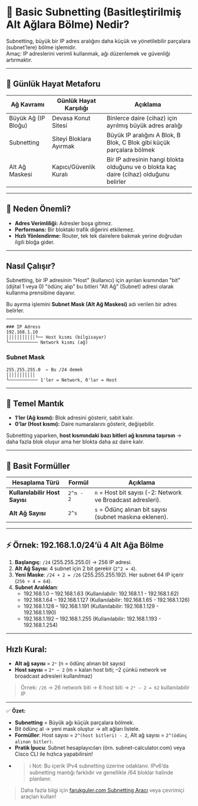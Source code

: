 # 🏡 Basic Subnetting (Basitleştirilmiş Alt Ağlara Bölme) Nedir?
Subnetting, büyük bir IP adres aralığını daha küçük ve yönetilebilir parçalara (subnet’lere) bölme işlemidir.  
Amaç: IP adreslerini verimli kullanmak, ağı düzenlemek ve güvenliği artırmaktır.

---

## 📖 Günlük Hayat Metaforu
| Ağ Kavramı        | Günlük Hayat Karşılığı   | Açıklama |
|-------------------|--------------------------|----------|
| Büyük Ağ (IP Bloğu) | Devasa Konut Sitesi     | Binlerce daire (cihaz) için ayrılmış büyük adres aralığı |
| Subnetting        | Siteyi Bloklara Ayırmak  | Büyük IP aralığını A Blok, B Blok, C Blok gibi küçük parçalara bölmek |
| Alt Ağ Maskesi    | Kapıcı/Güvenlik Kuralı   | Bir IP adresinin hangi blokta olduğunu ve o blokta kaç daire (cihaz) olduğunu belirler |

---

## 🌟 Neden Önemli?
- **Adres Verimliliği:** Adresler boşa gitmez.
- **Performans:** Bir bloktaki trafik diğerini etkilemez.
- **Hızlı Yönlendirme:** Router, tek tek dairelere bakmak yerine doğrudan ilgili bloğa gider.

---

## Nasıl Çalışır?

Subnetting, bir IP adresinin "Host" (kullanıcı) için ayrılan kısmından "bit" (dijital 1 veya 0) "ödünç alıp" bu bitleri "Alt Ağ" (Subnet) adresi olarak kullanma prensibine dayanır.

Bu ayırma işlemini **Subnet Mask (Alt Ağ Maskesi)** adı verilen bir adres belirler.

---
```
### IP Adress
192.168.1.10
│││││││││││└── Host kısmı (bilgisayar)
└─────────── Network kısmı (ağ)
```

### Subnet Mask
```
255.255.255.0  ← Bu /24 demek
│││││││││││
└─────────── 1'ler = Network, 0'lar = Host
```

---

## 🔑 Temel Mantık
- **1’ler (Ağ kısmı):** Blok adresini gösterir, sabit kalır.
- **0’lar (Host kısmı):** Daire numaralarını gösterir, değişebilir.

Subnetting yaparken, **host kısmındaki bazı bitleri ağ kısmına taşırsın** → daha fazla blok oluşur ama her blokta daha az daire kalır.

---

## 🧮 Basit Formüller
| Hesaplama Türü         | Formül         | Açıklama                                      |
|------------------------|----------------|-----------------------------------------------|
| **Kullanılabilir Host Sayısı** | `2^n - 2` | `n` = Host bit sayısı (-2: Network ve Broadcast adresleri). |
| **Alt Ağ Sayısı**      | `2^s`         | `s` = Ödünç alınan bit sayısı (subnet maskına eklenen). |

---

## ⚡ Örnek: 192.168.1.0/24’ü 4 Alt Ağa Bölme
1. **Başlangıç**: `/24` (255.255.255.0) → 256 IP adresi.
2. **Alt Ağ Sayısı**: 4 subnet için 2 bit gerekir (`2^2 = 4`).
3. **Yeni Maske**: `/24 + 2 = /26` (255.255.255.192). Her subnet 64 IP içerir (`256 ÷ 4 = 64`).
4. **Subnet Aralıkları**:
   - 192.168.1.0 – 192.168.1.63 (Kullanılabilir: 192.168.1.1 - 192.168.1.62)
   - 192.168.1.64 – 192.168.1.127 (Kullanılabilir: 192.168.1.65 - 192.168.1.126)
   - 192.168.1.128 – 192.168.1.191 (Kullanılabilir: 192.168.1.129 - 192.168.1.190)
   - 192.168.1.192 – 192.168.1.255 (Kullanılabilir: 192.168.1.193 - 192.168.1.254)

---
## Hızlı Kural:
- **Alt ağ sayısı** = `2ⁿ` (n = ödünç alınan bit sayısı)
- **Host sayısı** = `2ᵐ – 2` (m = kalan host biti; –2 çünkü network ve broadcast adresleri kullanılmaz)

> Örnek: `/26` → 26 network biti → 6 host biti → `2⁶ – 2 = 62` kullanılabilir IP

---

✅ **Özet:**  
- **Subnetting** = Büyük ağı küçük parçalara bölmek.
- Bit ödünç al → yeni mask oluştur → alt ağları listele.
- **Formüller**: Host sayısı = `2^(host bitleri) - 2`, Alt ağ sayısı = `2^(ödünç alınan bitler)`.
- **Pratik İpucu**: Subnet hesaplayıcıları (örn. subnet-calculator.com) veya Cisco CLI ile hızlıca yapabilirsin!
- > ℹ️ Not: Bu içerik IPv4 subnetting üzerine odaklanır. IPv6’da subnetting mantığı farklıdır ve genellikle /64 bloklar halinde planlanır.
> Daha fazla bilgi için [farukguler.com Subnetting Aracı](https://farukguler.com/app/IPv4-subnet-calculator/) veya çevrimiçi araçları kullan!
